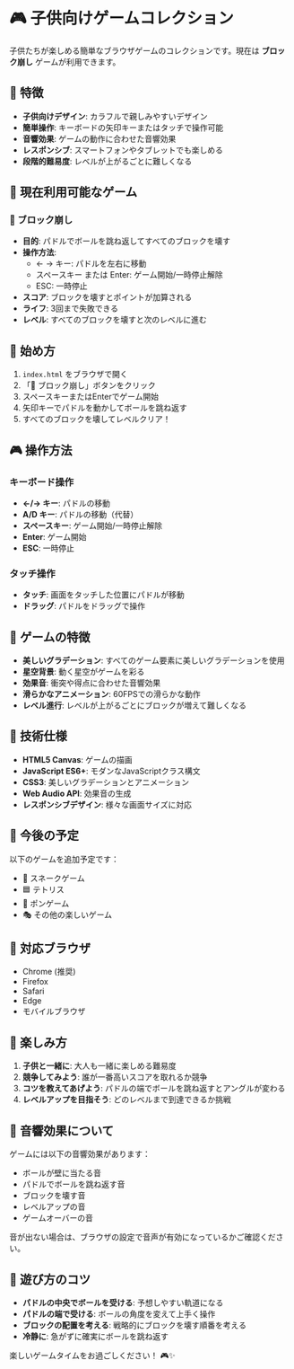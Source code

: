 # 🎮 子供向けゲームコレクション

子供たちが楽しめる簡単なブラウザゲームのコレクションです。現在は **ブロック崩し** ゲームが利用できます。

## 🎯 特徴

- **子供向けデザイン**: カラフルで親しみやすいデザイン
- **簡単操作**: キーボードの矢印キーまたはタッチで操作可能
- **音響効果**: ゲームの動作に合わせた音響効果
- **レスポンシブ**: スマートフォンやタブレットでも楽しめる
- **段階的難易度**: レベルが上がるごとに難しくなる

## 🎲 現在利用可能なゲーム

### 🧱 ブロック崩し
- **目的**: パドルでボールを跳ね返してすべてのブロックを壊す
- **操作方法**: 
  - ← → キー: パドルを左右に移動
  - スペースキー または Enter: ゲーム開始/一時停止解除
  - ESC: 一時停止
- **スコア**: ブロックを壊すとポイントが加算される
- **ライフ**: 3回まで失敗できる
- **レベル**: すべてのブロックを壊すと次のレベルに進む

## 🚀 始め方

1. `index.html` をブラウザで開く
2. 「🧱 ブロック崩し」ボタンをクリック
3. スペースキーまたはEnterでゲーム開始
4. 矢印キーでパドルを動かしてボールを跳ね返す
5. すべてのブロックを壊してレベルクリア！

## 🎮 操作方法

### キーボード操作
- **←/→ キー**: パドルの移動
- **A/D キー**: パドルの移動（代替）
- **スペースキー**: ゲーム開始/一時停止解除
- **Enter**: ゲーム開始
- **ESC**: 一時停止

### タッチ操作
- **タッチ**: 画面をタッチした位置にパドルが移動
- **ドラッグ**: パドルをドラッグで操作

## 🎨 ゲームの特徴

- **美しいグラデーション**: すべてのゲーム要素に美しいグラデーションを使用
- **星空背景**: 動く星空がゲームを彩る
- **効果音**: 衝突や得点に合わせた音響効果
- **滑らかなアニメーション**: 60FPSでの滑らかな動作
- **レベル進行**: レベルが上がるごとにブロックが増えて難しくなる

## 🔧 技術仕様

- **HTML5 Canvas**: ゲームの描画
- **JavaScript ES6+**: モダンなJavaScriptクラス構文
- **CSS3**: 美しいグラデーションとアニメーション
- **Web Audio API**: 効果音の生成
- **レスポンシブデザイン**: 様々な画面サイズに対応

## 🎯 今後の予定

以下のゲームを追加予定です：
- 🐍 スネークゲーム
- 🟦 テトリス
- 🏓 ポンゲーム
- 🎭 その他の楽しいゲーム

## 📱 対応ブラウザ

- Chrome (推奨)
- Firefox
- Safari
- Edge
- モバイルブラウザ

## 🎉 楽しみ方

1. **子供と一緒に**: 大人も一緒に楽しめる難易度
2. **競争してみよう**: 誰が一番高いスコアを取れるか競争
3. **コツを教えてあげよう**: パドルの端でボールを跳ね返すとアングルが変わる
4. **レベルアップを目指そう**: どのレベルまで到達できるか挑戦

## 🎵 音響効果について

ゲームには以下の音響効果があります：
- ボールが壁に当たる音
- パドルでボールを跳ね返す音
- ブロックを壊す音
- レベルアップの音
- ゲームオーバーの音

音が出ない場合は、ブラウザの設定で音声が有効になっているかご確認ください。

## 🎪 遊び方のコツ

- **パドルの中央でボールを受ける**: 予想しやすい軌道になる
- **パドルの端で受ける**: ボールの角度を変えて上手く操作
- **ブロックの配置を考える**: 戦略的にブロックを壊す順番を考える
- **冷静に**: 急がずに確実にボールを跳ね返す

楽しいゲームタイムをお過ごしください！ 🎮✨